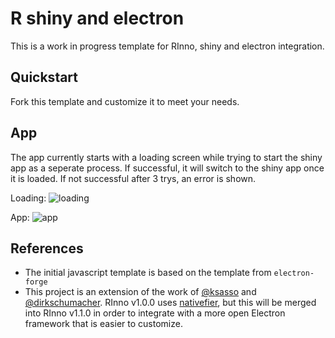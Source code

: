 # R shiny and electron

This is a work in progress template for RInno, shiny and electron integration.

## Quickstart

Fork this template and customize it to meet your needs.

## App

The app currently starts with a loading screen while trying to start the shiny app as a seperate process. If successful, it will switch to the shiny app once it is loaded. If not successful after 3 trys, an error is shown.

Loading:
![loading](docs/screenshot-loading.png)

App:
![app](docs/screenshot-app.png)


## References

* The initial javascript template is based on the template from `electron-forge`
* This project is an extension of the work of [@ksasso](https://github.com/ksasso/useR_electron_meet_shiny) and [@dirkschumacher](https://github.com/dirkschumacher/r-shiny-electron). RInno v1.0.0 uses [nativefier](https://github.com/jiahaog/nativefier), but this will be merged into RInno v1.1.0 in order to integrate with a more open Electron framework that is easier to customize.
